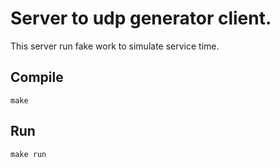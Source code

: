 
# Server to udp generator client.
This server run fake work to simulate service time.

## Compile
```console
make
```

## Run
```console
make run
```
